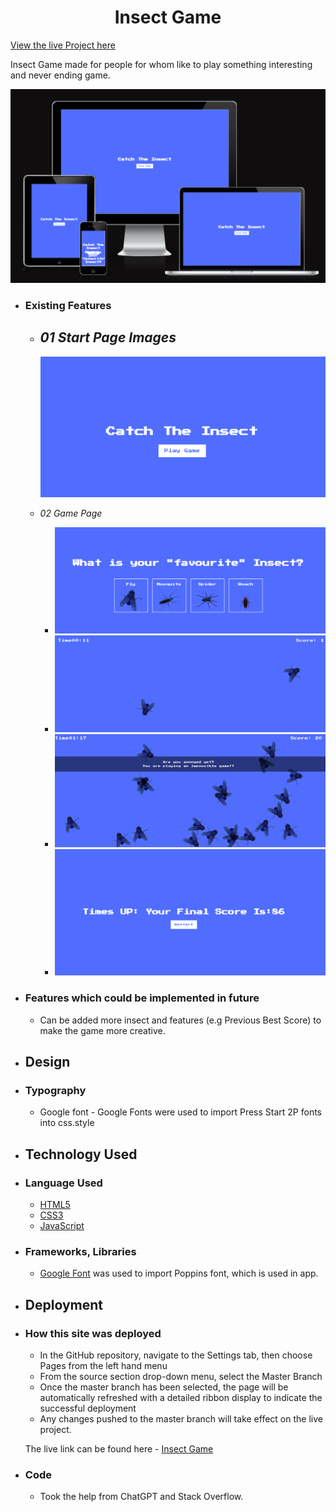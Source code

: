<h1 align="center">Insect Game</h1>

[View the live Project here](https://jyotihambir-bc.github.io/Insect-Game/)

Insect Game made for people for whom like to play something interesting and never ending game.

![Mockup](assets/documents/Mockup-image.png)


  
  - ### Existing Features
   
    - _01 Start Page Images_ 
      -  
        ![startPage-images](assets/documents/start-page.png)


    - _02 Game Page_ 
      - ![Game-page](assets/documents/insect-selection.png)
      - ![Game-page](assets/documents/insect-selection1.png)
      - ![Game-page](assets/documents/insect-selection2.png)
      - ![Game-page](assets/documents/restart-page.png)


  - ### Features which could be implemented in future
    - Can be added more insect and features (e.g Previous Best Score) to make the game more creative.


  - ## Design
  
  - ### Typography
      - Google font - Google Fonts were used to import Press Start 2P fonts into css.style

  - ## Technology Used

  - ### Language Used
    - [HTML5](https://en.wikipedia.org/wiki/HTML5)
    - [CSS3](https://en.wikipedia.org/wiki/CSS)
    - [JavaScript](https://simple.wikipedia.org/wiki/JavaScript)

  - ### Frameworks, Libraries
    - [Google Font](https://fonts.google.com/) was used to import Poppins font, which is used in app.
    
  - ## Deployment

  - ### How this site was deployed

    - In the GitHub repository, navigate to the Settings tab, then choose Pages from the left hand menu 
    - From the source section drop-down menu, select the Master Branch
    - Once the master branch has been selected, the page will be automatically refreshed with a detailed  ribbon display to indicate the successful deployment
    - Any changes pushed to the master branch will take effect on the live project.

    The live link can be found here - [Insect Game](https://jyotihambir-bc.github.io/Insect-Game/)

  - ### Code
    - Took the help from ChatGPT and Stack Overflow.
    

 

 

  